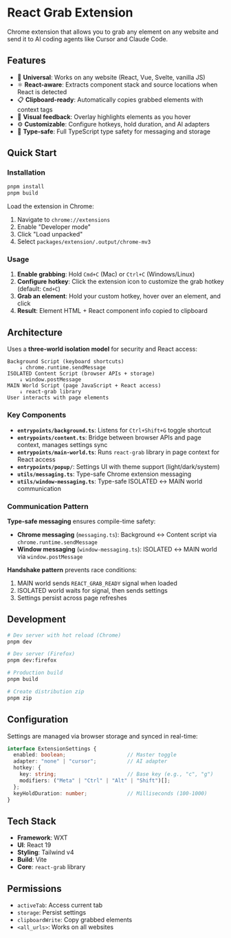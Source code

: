 # React Grab Extension

Chrome extension that allows you to grab any element on any website and send it to AI coding agents like Cursor and Claude Code.

## Features

- 🎯 **Universal**: Works on any website (React, Vue, Svelte, vanilla JS)
- ⚛️ **React-aware**: Extracts component stack and source locations when React is detected
- 📋 **Clipboard-ready**: Automatically copies grabbed elements with context tags
- 🎨 **Visual feedback**: Overlay highlights elements as you hover
- ⚙️ **Customizable**: Configure hotkeys, hold duration, and AI adapters
- 🔐 **Type-safe**: Full TypeScript type safety for messaging and storage

## Quick Start

### Installation

```bash
pnpm install
pnpm build
```

Load the extension in Chrome:
1. Navigate to `chrome://extensions`
2. Enable "Developer mode"
3. Click "Load unpacked"
4. Select `packages/extension/.output/chrome-mv3`

### Usage

1. **Enable grabbing**: Hold `Cmd+C` (Mac) or `Ctrl+C` (Windows/Linux)
2. **Configure hotkey**: Click the extension icon to customize the grab hotkey (default: `Cmd+C`)
3. **Grab an element**: Hold your custom hotkey, hover over an element, and click
4. **Result**: Element HTML + React component info copied to clipboard

## Architecture

Uses a **three-world isolation model** for security and React access:

```
Background Script (keyboard shortcuts)
    ↓ chrome.runtime.sendMessage
ISOLATED Content Script (browser APIs + storage)
    ↓ window.postMessage
MAIN World Script (page JavaScript + React access)
    ↓ react-grab library
User interacts with page elements
```

### Key Components

- **`entrypoints/background.ts`**: Listens for `Ctrl+Shift+G` toggle shortcut
- **`entrypoints/content.ts`**: Bridge between browser APIs and page context, manages settings sync
- **`entrypoints/main-world.ts`**: Runs `react-grab` library in page context for React access
- **`entrypoints/popup/`**: Settings UI with theme support (light/dark/system)
- **`utils/messaging.ts`**: Type-safe Chrome extension messaging
- **`utils/window-messaging.ts`**: Type-safe ISOLATED ↔ MAIN world communication

### Communication Pattern

**Type-safe messaging** ensures compile-time safety:
- **Chrome messaging** (`messaging.ts`): Background ↔ Content script via `chrome.runtime.sendMessage`
- **Window messaging** (`window-messaging.ts`): ISOLATED ↔ MAIN world via `window.postMessage`

**Handshake pattern** prevents race conditions:
1. MAIN world sends `REACT_GRAB_READY` signal when loaded
2. ISOLATED world waits for signal, then sends settings
3. Settings persist across page refreshes

## Development

```bash
# Dev server with hot reload (Chrome)
pnpm dev

# Dev server (Firefox)
pnpm dev:firefox

# Production build
pnpm build

# Create distribution zip
pnpm zip
```

## Configuration

Settings are managed via browser storage and synced in real-time:

```typescript
interface ExtensionSettings {
  enabled: boolean;                    // Master toggle
  adapter: "none" | "cursor";          // AI adapter
  hotkey: {
    key: string;                       // Base key (e.g., "c", "g")
    modifiers: ("Meta" | "Ctrl" | "Alt" | "Shift")[];
  };
  keyHoldDuration: number;             // Milliseconds (100-1000)
}
```

## Tech Stack

- **Framework**: WXT
- **UI**: React 19
- **Styling**: Tailwind v4
- **Build**: Vite
- **Core**: `react-grab` library

## Permissions

- `activeTab`: Access current tab
- `storage`: Persist settings
- `clipboardWrite`: Copy grabbed elements
- `<all_urls>`: Works on all websites
